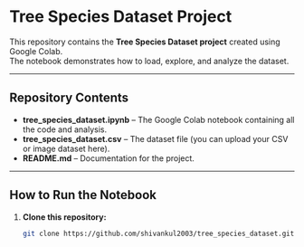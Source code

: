 # Tree Species Dataset Project

This repository contains the **Tree Species Dataset project** created using Google Colab.  
The notebook demonstrates how to load, explore, and analyze the dataset.

---

## **Repository Contents**
- **tree_species_dataset.ipynb** – The Google Colab notebook containing all the code and analysis.
- **tree_species_dataset.csv** – The dataset file (you can upload your CSV or image dataset here).
- **README.md** – Documentation for the project.

---

## **How to Run the Notebook**
1. **Clone this repository:**
   ```bash
   git clone https://github.com/shivankul2003/tree_species_dataset.git
